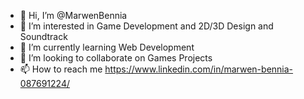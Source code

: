 - 👋 Hi, I’m @MarwenBennia
- 👀 I’m interested in Game Development and 2D/3D Design and Soundtrack
- 🌱 I’m currently learning Web Development
- 💞️ I’m looking to collaborate on Games Projects
- 📫 How to reach me https://www.linkedin.com/in/marwen-bennia-087691224/

<!---
MarwenBennia/MarwenBennia is a ✨ special ✨ repository because its `README.md` (this file) appears on your GitHub profile.
You can click the Preview link to take a look at your changes.
--->
